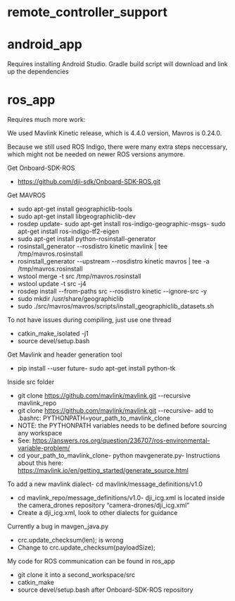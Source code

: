 # remote_controller_support

# android_app
Requires installing Android Studio. Gradle build script will download and link up the dependencies

# ros_app
Requires much more work:

We used Mavlink Kinetic release, which is 4.4.0 version, Mavros is 0.24.0.

Because we still used ROS Indigo, there were many extra steps neccessary, which might not be needed on newer ROS versions anymore.

Get Onboard-SDK-ROS
- https://github.com/dji-sdk/Onboard-SDK-ROS.git

Get MAVROS
- sudo apt-get install geographiclib-tools
- sudo apt-get install libgeographiclib-dev
- rosdep update- sudo apt-get install ros-indigo-geographic-msgs- sudo apt-get install ros-indigo-tf2-eigen
- sudo apt-get install python-rosinstall-generator
- rosinstall_generator --rosdistro kinetic mavlink | tee /tmp/mavros.rosinstall
- rosinstall_generator --upstream --rosdistro kinetic mavros | tee -a /tmp/mavros.rosinstall
- wstool merge -t src /tmp/mavros.rosinstall
- wstool update -t src -j4
- rosdep install --from-paths src --rosdistro kinetic --ignore-src -y
- sudo mkdir /usr/share/geographiclib
- sudo ./src/mavros/mavros/scripts/install_geographiclib_datasets.sh

To not have issues during compiling, just use one thread
- catkin_make_isolated -j1
- source devel/setup.bash

Get Mavlink and header generation tool
- pip install --user future- sudo apt-get install python-tk

Inside src folder
- git clone https://github.com/mavlink/mavlink.git --recursive mavlink_repo
- git clone https://github.com/mavlink/mavlink.git --recursive- add to .bashrc: PYTHONPATH=your_path_to_mavlink_clone
- NOTE: the PYTHONPATH variables needs to be defined before sourcing any workspace
- See: https://answers.ros.org/question/236707/ros-environmental-variable-problem/
- cd your_path_to_mavlink_clone- python mavgenerate.py- Instructions about this here: https://mavlink.io/en/getting_started/generate_source.html

To add a new mavlink dialect- cd mavlink/message_definitions/v1.0
- cd mavlink_repo/message_definitions/v1.0- dji_icg.xml is located inside the camera_drones repository “camera-drones/dji_icg.xml”
- Create a dji_icg.xml, look to other dialects for guidance

Currently a bug in mavgen_java.py
- crc.update_checksum(len); is wrong
- Change to crc.update_checksum(payloadSize);

My code for ROS communication can be found in ros_app
- git clone it into a second_workspace/src
- catkin_make
- source devel/setup.bash after Onboard-SDK-ROS repository
